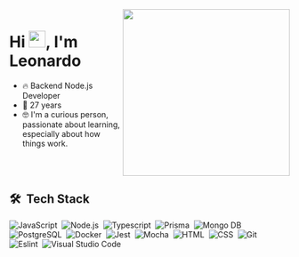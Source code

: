 <img align="right" height="300em" src="https://api.daily.dev/devcards/ba0f748378694631a08f0069d77d3e43.png?r=t9y"/>
<h1 align="left">Hi <img src="https://raw.githubusercontent.com/kaueMarques/kaueMarques/master/hi.gif" width="30px">, I'm Leonardo</h1>

- 🔥 Backend Node.js Developer
- 👨 27 years
- 🤓 I'm a curious person, passionate about learning, especially about how things work.

<br><br>

## 🛠 &nbsp;Tech Stack

![JavaScript](https://img.shields.io/badge/-JavaScript-05122A?style=flat&logo=javascript)&nbsp;
![Node.js](https://img.shields.io/badge/-Node.js-05122A?style=flat&logo=node.js)&nbsp;
![Typescript](https://img.shields.io/badge/-Typescript-05122A?style=flat&logo=typescript)&nbsp;
![Prisma](https://img.shields.io/badge/-Prisma-05122A?style=flat&logo=prisma)&nbsp;
![Mongo DB](https://img.shields.io/badge/-Mongo_DB-05122A?style=flat&logo=mongodb)&nbsp;
![PostgreSQL](https://img.shields.io/badge/-PostgreSQL-05122A?style=flat&logo=postgresql)&nbsp;
![Docker](https://img.shields.io/badge/-Docker-05122A?style=flat&logo=docker)&nbsp;
![Jest](https://img.shields.io/badge/-Jest-05122A?style=flat&logo=Jest)&nbsp;
![Mocha](https://img.shields.io/badge/-Mocha-05122A?style=flat&logo=mocha)&nbsp;
![HTML](https://img.shields.io/badge/-HTML-05122A?style=flat&logo=HTML5)&nbsp;
![CSS](https://img.shields.io/badge/-CSS-05122A?style=flat&logo=CSS3&logoColor=1572B6)&nbsp;
![Git](https://img.shields.io/badge/-Git-05122A?style=flat&logo=git)&nbsp;
![Eslint](https://img.shields.io/badge/-Eslint-05122A?style=flat&logo=eslint)&nbsp;
![Visual Studio Code](https://img.shields.io/badge/-Visual%20Studio%20Code-05122A?style=flat&logo=visual-studio-code&logoColor=007ACC)&nbsp;


<!--
**leeodesign/leeodesign** is a ✨ _special_ ✨ repository because its `README.md` (this file) appears on your GitHub profile.

Here are some ideas to get you started:

- 🔭 I’m currently working on ...
- 🌱 I’m currently learning ...
- 👯 I’m looking to collaborate on ...
- 🤔 I’m looking for help with ...
- 💬 Ask me about ...
- 📫 How to reach me: ...
- 😄 Pronouns: ...
- ⚡ Fun fact: ...
-->

